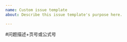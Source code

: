 ```yaml
---
name: Custom issue template
about: Describe this issue template's purpose here.

---
```


#问题描述+页号或公式号
